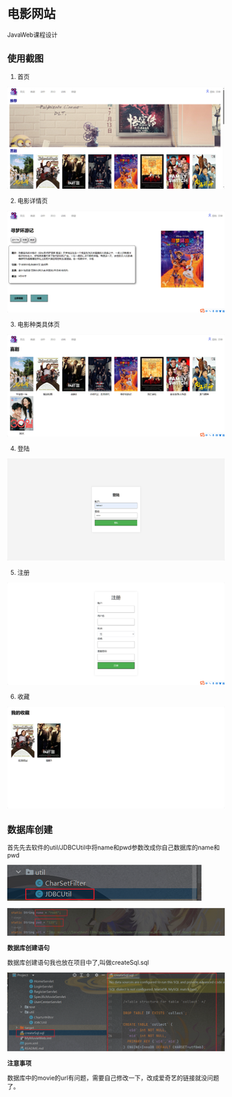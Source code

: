 # 电影网站
JavaWeb课程设计
## 使用截图
1. 首页  

![首页](https://github.com/leiteorz/MovieWeb/blob/master/img/home.png)

2. 电影详情页

![电影详情页](https://github.com/leiteorz/MovieWeb/blob/master/img/detail.png)

3. 电影种类具体页

![喜剧电影](https://github.com/leiteorz/MovieWeb/blob/master/img/funny.png)

4. 登陆

![登陆](https://github.com/leiteorz/MovieWeb/blob/master/img/login.png)

5. 注册

![注册](https://github.com/leiteorz/MovieWeb/blob/master/img/register.png)

6. 收藏

![收藏](https://github.com/leiteorz/MovieWeb/blob/master/img/collect.png)

## 数据库创建

首先先去软件的util/JDBCUtil中将name和pwd参数改成你自己数据库的name和pwd

![目录](https://github.com/leiteorz/MovieWeb/blob/master/img/dir.png)

![需要修改的](https://github.com/leiteorz/MovieWeb/blob/master/img/mysql.png)

**数据库创建语句**

数据库创建语句我也放在项目中了,叫做createSql.sql

![数据库创建语句](https://github.com/leiteorz/MovieWeb/blob/master/img/createDB.png)

**注意事项**

数据库中的movie的url有问题，需要自己修改一下，改成爱奇艺的链接就没问题了。
